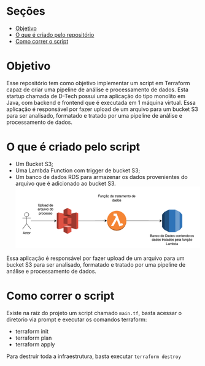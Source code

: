 # Seções

- [Objetivo](#objetivo)
- [O que é criado pelo repositório](#o-que-é-criado-pelo-script)
- [Como correr o script](#como-correr-o-script)

# Objetivo

Esse repositório tem como objetivo implementar um script em Terraform capaz de criar uma pipeline de análise e processamento de dados.
Esta startup chamada de D-Tech possui uma aplicação do tipo monolito em Java, com backend e frontend que é executada em 1 máquina virtual. Essa aplicação é responsável por fazer upload de um arquivo para um bucket S3 para ser analisado, formatado e tratado por uma pipeline de análise e processamento de dados.

# O que é criado pelo script

- Um Bucket S3;
- Uma Lambda Function com trigger de bucket S3;
- Um banco de dados RDS para armazenar os dados provenientes do arquivo que é adicionado ao bucket S3.
  ![stack-script](./images/stack_script.png)

Essa aplicação é responsável por fazer upload de um arquivo para um bucket S3 para ser analisado, formatado e tratado por uma pipeline de análise e processamento de dados.

# Como correr o script

Existe na raiz do projeto um script chamado `main.tf`, basta acessar o diretorio via prompt e executar os comandos terraform:

- terraform init
- terraform plan
- terraform apply

Para destruir toda a infraestrutura, basta executar `terraform destroy`
